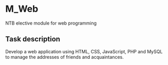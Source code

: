 # M_Web
NTB elective module for web programming

## Task description

Develop a web application using HTML, CSS, JavaScript, PHP and MySQL to manage the addresses of friends and acquaintances.
